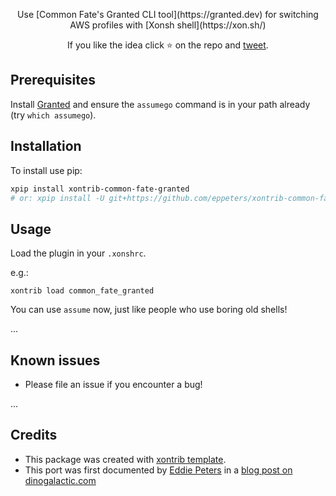 <p align="center">
Use [Common Fate's Granted CLI tool](https://granted.dev) for switching AWS profiles with [Xonsh shell](https://xon.sh/)
</p>

<p align="center">  
If you like the idea click ⭐ on the repo and <a href="https://twitter.com/intent/tweet?text=Nice%20xontrib%20for%20the%20xonsh%20shell!&url=https://github.com/eppeters/xontrib-common-fate-granted" target="_blank">tweet</a>.
</p>

## Prerequisites

Install [Granted](https://granted.dev) and ensure the `assumego` command is in your path already (try `which assumego`).

## Installation

To install use pip:

```bash
xpip install xontrib-common-fate-granted
# or: xpip install -U git+https://github.com/eppeters/xontrib-common-fate-granted
```

## Usage

Load the plugin in your `.xonshrc`.

e.g.:

```
xontrib load common_fate_granted
```

You can use `assume` now, just like people who use boring old shells!

...

## Known issues

* Please file an issue if you encounter a bug!

...

## Credits

* This package was created with [xontrib template](https://github.com/xonsh/xontrib-template).
* This port was first documented by [Eddie Peters](https://github.com/eppeters) in a [blog post on dinogalactic.com](https://www.dinogalactic.com/using-common-fates-granted-cli-tool-for-aws-profiles-with-xonsh-shell.html)
